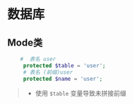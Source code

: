 # 数据库
## Mode类

``` php
    #  表名 user
     protected $table = 'user';
     # 表名 (前缀)user
     protected $name = 'user';
```
>-  使用  `$table` 变量导致未拼接前缀